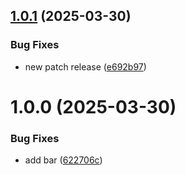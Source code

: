 ## [1.0.1](https://github.com/IdanAdar/semantic-release-test/compare/v1.0.0...v1.0.1) (2025-03-30)


### Bug Fixes

* new patch release ([e692b97](https://github.com/IdanAdar/semantic-release-test/commit/e692b973a343690405a96752cbd15fd9847ee1f3))

# 1.0.0 (2025-03-30)


### Bug Fixes

* add bar ([622706c](https://github.com/IdanAdar/semantic-release-test/commit/622706c76d79382d3c159eeefdddb138b11651b5))
